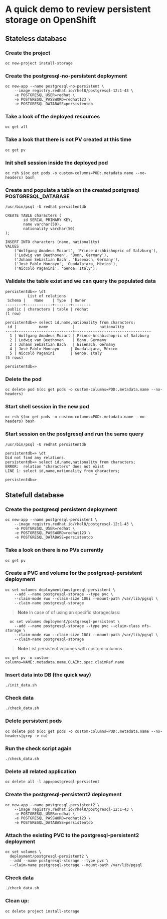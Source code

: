 # A quick demo to review persistent storage on OpenShift

## Stateless database

### Create the project
```
oc new-project install-storage
```

### Create the postgresql-no-persistent deployment
```
oc new-app --name postgresql-no-persistent \
    --image registry.redhat.io/rhel8/postgresql-12:1-43 \
    -e POSTGRESQL_USER=redhat \
    -e POSTGRESQL_PASSWORD=redhat123 \
    -e POSTGRESQL_DATABASE=persistentdb
```

### Take a look of the deployed resources
```
oc get all
```

### Take a look that there is not PV created at this time
```
oc get pv
```

### Init shell session inside the deployed pod
```
oc rsh $(oc get pods -o custom-columns=POD:.metadata.name --no-headers) bash
```

### Create and populate a table on the created postgresql POSTGRESQL_DATABASE
```
/usr/bin/psql -U redhat persistentdb

CREATE TABLE characters (
	    id SERIAL PRIMARY KEY,
	    name varchar(50),
	    nationality varchar(50)
);

INSERT INTO characters (name, nationality)
VALUES
    ('Wolfgang Amadeus Mozart', 'Prince-Archbishopric of Salzburg'),
    ('Ludwig van Beethoven', 'Bonn, Germany'),
    ('Johann Sebastian Bach', 'Eisenach, Germany'),
    ('José Pablo Moncayo', 'Guadalajara, México'),
    ('Niccolò Paganini', 'Genoa, Italy');

```

### Validate the table exist and we can query the populated data
```
persistentdb=> \dt
          List of relations
 Schema |    Name    | Type  | Owner  
--------+------------+-------+--------
 public | characters | table | redhat
(1 row)

persistentdb=> select id,name,nationality from characters;
 id |          name           |           nationality            
----+-------------------------+----------------------------------
  1 | Wolfgang Amadeus Mozart | Prince-Archbishopric of Salzburg
  2 | Ludwig van Beethoven    | Bonn, Germany
  3 | Johann Sebastian Bach   | Eisenach, Germany
  4 | José Pablo Moncayo     | Guadalajara, México
  5 | Niccolò Paganini       | Genoa, Italy
(5 rows)

persistentdb=>

```

### Delete the pod
```
oc delete pod $(oc get pods -o custom-columns=POD:.metadata.name --no-headers)
```

### Start shell session in the new pod
```
oc rsh $(oc get pods -o custom-columns=POD:.metadata.name --no-headers) bash
```

### Start session on the postgresql and run the same query
```
/usr/bin/psql -U redhat persistentdb

persistentdb=> \dt
Did not find any relations.
persistentdb=> select id,name,nationality from characters;
ERROR:  relation "characters" does not exist
LINE 1: select id,name,nationality from characters;
                                        ^
persistentdb=>

```

## Statefull database 


### Create the postgresql persistent deployment
```
oc new-app --name postgresql-persistent \
    --image registry.redhat.io/rhel8/postgresql-12:1-43 \
    -e POSTGRESQL_USER=redhat \
    -e POSTGRESQL_PASSWORD=redhat123 \
    -e POSTGRESQL_DATABASE=persistentdb
```

### Take a look on there is no PVs currently
```
oc get pv
```

### Create a PVC and volume for the postgresql-persistent deployment
```
oc set volumes deployment/postgresql-persistent \
    --add --name postgresql-storage --type pvc \
    --claim-mode rwo --claim-size 10Gi --mount-path /var/lib/pgsql \
    --claim-name postgresql-storage
```

> **Note**
> In case of of using an specific storageclass:
```
  oc set volumes deployment/postgresql-persistent \
    --add --name postgresql-storage --type pvc --claim-class nfs-storage \
    --claim-mode rwo --claim-size 10Gi --mount-path /var/lib/pgsql \
    --claim-name postgresql-storage
```

> **Note**
> List persistent volumes with custom columns
```
oc get pv -o custom-columns=NAME:.metadata.name,CLAIM:.spec.claimRef.name
```

### Insert data into DB (the quick way)
```
./init_data.sh
```

### Check data
```
./check_data.sh
```

### Delete persistent pods
```
oc delete pod $(oc get pods -o custom-columns=POD:.metadata.name --no-headers|grep -v no)
```

### Run the check script again
```
./check_data.sh
```

### Delete all related application 
```
oc delete all -l app=postgresql-persistent
```

### Create the postgresql-persistent2 deployment
```
oc new-app --name postgresql-persistent2 \
    --image registry.redhat.io/rhel8/postgresql-12:1-43 \
    -e POSTGRESQL_USER=redhat \
    -e POSTGRESQL_PASSWORD=redhat123 \
    -e POSTGRESQL_DATABASE=persistentdb
```

### Attach the existing PVC to the postgresql-persistent2 deployment
```
oc set volumes \
  deployment/postgresql-persistent2 \
  --add --name postgresql-storage --type pvc \
  --claim-name postgresql-storage --mount-path /var/lib/pgsql
``` 

### Check data
```
./check_data.sh
```

### Clean up:
```
oc delete project install-storage
```

